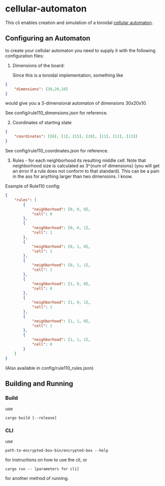# cellular-automaton

This cli enables creation and simulation of a toroidal [cellular automaton](https://mathworld.wolfram.com/CellularAutomaton.html "Cellular Automaton - Wolfram"). 

## Configuring an Automaton

to create your cellular automaton you need to supply it with the following configuration files:
1. Dimensions of the board:

   Since this is a toroidal implementation, something like
```json
{
	"dimensions": [30,20,10]
}
```
would give you a 3-dimensional automaton of dimensions 30x20x10.

See config/rule110_dimensions.json for reference.

2. Coordinates of starting state 

```json
{
	"coordinates": [[0], [1], [15], [20], [11], [12], [13]]
}
```

See config/rule110_coordinates.json for reference.

3. Rules - for each neighborhood its resulting middle cell.
Note that neighborhood size is calculated as 3^{num of dimensions} (you will get an error if a rule does not conform to that standard). This can be a pain in the ass for anything larger than two dimensions. I know. 

Example of Rule110 config:
```json
{
	"rules": [
		{
			"neighborhood": [0, 0, 0],
			"cell": 0
		},
		{
			"neighborhood": [0, 0, 1],
			"cell": 1
		},
		{
			"neighborhood": [0, 1, 0],
			"cell": 1
		},
		{
			"neighborhood": [0, 1, 1],
			"cell": 1
		},
		{
			"neighborhood": [1, 0, 0],
			"cell": 0
		},
		{
			"neighborhood": [1, 0, 1],
			"cell": 1
		},
		{
			"neighborhood": [1, 1, 0],
			"cell": 1
		},
		{
			"neighborhood": [1, 1, 1],
			"cell": 0
		}
	]
}
```
(Also available in config/rule110_rules.json)

## Building and Running

### Build
use 
```
cargo build [--release]
```
### CLI
use
```
path-to-encrypted-box-bin/encrypted-box --help
```
for instructions on how to use the cli,
or
```
cargo run -- [parameters for cli]
```
for another method of running.

